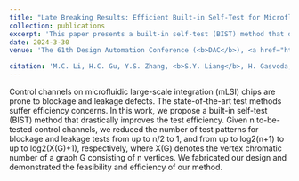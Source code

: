 ```yaml
---
title: "Late Breaking Results: Efficient Built-in Self-Test for Microfluidic Large-Scale Integration (mLSI)"
collection: publications
excerpt: 'This paper presents a built-in self-test (BIST) method that drastically improves the test efficiency for microfluidic large-scale integration (mLSI) chips. Given n to-be-tested control channels, the proposed method reduces the number of test patterns for blockage and leakage tests from up to n/2 to 1, and from up to log2(n+1) to up to log2(X(G)+1), respectively, where X(G) denotes the vertex chromatic number of a graph G consisting of n vertices.'
date: 2024-3-30
venue: 'The 61th Design Automation Conference (<b>DAC</b>), <a href="https://www.dac.com/proceedings61">Paper</a>'

citation: 'M.C. Li, H.C. Gu, Y.S. Zhang, <b>S.Y. Liang</b>, H. Gasvoda, R. Altay, I. Araci, T.-M. Tseng, T.-Y. Ho and U. Schlichtmann, "Late Breaking Results: Efficient Built-in Self-Test for Microfluidic Large-Scale Integration (mLSI)," The 61st Design Automation Conference (<b>DAC</b>), 2024.'
---
```


Control channels on microfluidic large-scale integration (mLSI) chips are prone to blockage and leakage defects. The state-of-the-art test methods suffer efficiency concerns. In this work, we propose a built-in self-test (BIST) method that drastically improves the test efficiency. Given n to-be-tested control channels, we reduced the number of test patterns for blockage and leakage tests from up to n/2 to 1, and from up to log2(n+1) to up to log2(X(G)+1), respectively, where X(G) denotes the vertex chromatic number of a graph G consisting of n vertices. We fabricated our design and demonstrated the feasibility and efficiency of our method.
